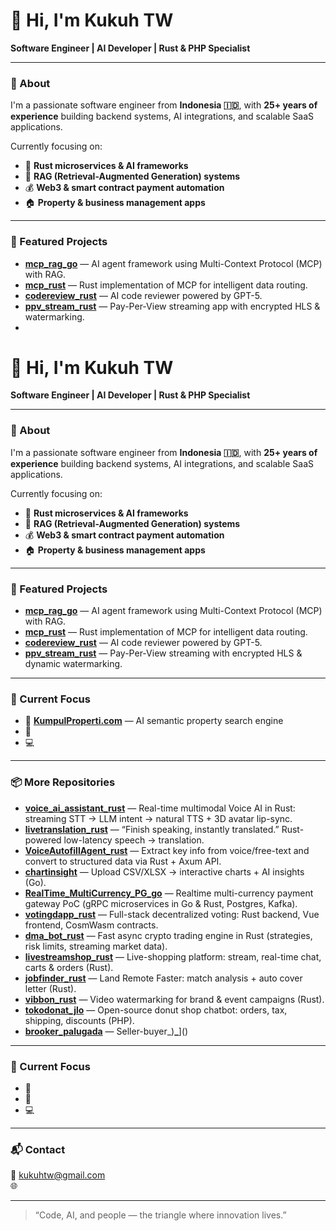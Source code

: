 
# 👋 Hi, I'm Kukuh TW  

**Software Engineer | AI Developer | Rust & PHP Specialist**

---

### 🚀 About
I'm a passionate software engineer from **Indonesia 🇮🇩**, with **25+ years of experience** building backend systems, AI integrations, and scalable SaaS applications.

Currently focusing on:
- 🦀 **Rust microservices & AI frameworks**
- 🤖 **RAG (Retrieval-Augmented Generation) systems**
- 💰 **Web3 & smart contract payment automation**
- 🏠 **Property & business management apps**

---

### 🧩 Featured Projects
- [**mcp_rag_go**](https://github.com/kukuhtw/mcp_rag_go) — AI agent framework using Multi-Context Protocol (MCP) with RAG.
- [**mcp_rust**](https://github.com/kukuhtw/mcp_rust) — Rust implementation of MCP for intelligent data routing.
- [**codereview_rust**](https://github.com/kukuhtw/codereview_rust) — AI code reviewer powered by GPT-5.
- [**ppv_stream_rust**](https://github.com/kukuhtw/ppv_stream_rust) — Pay-Per-View streaming app with encrypted HLS & watermarking.
- 
# 👋 Hi, I'm Kukuh TW  

**Software Engineer | AI Developer | Rust & PHP Specialist**

---

### 🚀 About
I'm a passionate software engineer from **Indonesia 🇮🇩**, with **25+ years of experience** building backend systems, AI integrations, and scalable SaaS applications.

Currently focusing on:
- 🦀 **Rust microservices & AI frameworks**
- 🤖 **RAG (Retrieval-Augmented Generation) systems**
- 💰 **Web3 & smart contract payment automation**
- 🏠 **Property & business management apps**

---

### 🧩 Featured Projects
- [**mcp_rag_go**](https://github.com/kukuhtw/mcp_rag_go) — AI agent framework using Multi-Context Protocol (MCP) with RAG.
- [**mcp_rust**](https://github.com/kukuhtw/mcp_rust) — Rust implementation of MCP for intelligent data routing.
- [**codereview_rust**](https://github.com/kukuhtw/codereview_rust) — AI code reviewer powered by GPT-5.
- [**ppv_stream_rust**](https://github.com/kukuhtw/ppv_stream_rust) — Pay-Per-View streaming with encrypted HLS & dynamic watermarking.

---

### 🧠 Current Focus
- 🏡 [**KumpulProperti.com**](https://kumpulproperti.com) — AI semantic property search engine  
- 💬
- 💻 

---

### 📦 More Repositories
- [**voice_ai_assistant_rust**](https://github.com/kukuhtw/voice_ai_assistant_rust) — Real-time multimodal Voice AI in Rust: streaming STT → LLM intent → natural TTS + 3D avatar lip-sync.
- [**livetranslation_rust**](https://github.com/kukuhtw/livetranslation_rust) — “Finish speaking, instantly translated.” Rust-powered low-latency speech → translation.
- [**VoiceAutofillAgent_rust**](https://github.com/kukuhtw/VoiceAutofillAgent_rust) — Extract key info from voice/free-text and convert to structured data via Rust + Axum API.
- [**chartinsight**](https://github.com/kukuhtw/chartinsight) — Upload CSV/XLSX → interactive charts + AI insights (Go).
- [**RealTime_MultiCurrency_PG_go**](https://github.com/kukuhtw/RealTime_MultiCurrency_PG_go) — Realtime multi-currency payment gateway PoC (gRPC microservices in Go & Rust, Postgres, Kafka).
- [**votingdapp_rust**](https://github.com/kukuhtw/votingdapp_rust) — Full-stack decentralized voting: Rust backend, Vue frontend, CosmWasm contracts.
- [**dma_bot_rust**](https://github.com/kukuhtw/dma_bot_rust) — Fast async crypto trading engine in Rust (strategies, risk limits, streaming market data).
- [**livestreamshop_rust**](https://github.com/kukuhtw/livestreamshop_rust) — Live-shopping platform: stream, real-time chat, carts & orders (Rust).
- [**jobfinder_rust**](https://github.com/kukuhtw/jobfinder_rust) — Land Remote Faster: match analysis + auto cover letter (Rust).
- [**vibbon_rust**](https://github.com/kukuhtw/vibbon_rust) — Video watermarking for brand & event campaigns (Rust).
- [**tokodonat_jlo**](https://github.com/kukuhtw/tokodonat_jlo) — Open-source donut shop chatbot: orders, tax, shipping, discounts (PHP).
- [**brooker_palugada**](https://github.com/kukuhtw/brooker_palugada) — Seller-buyer_)**_**]()

---

### 🧠 Current Focus
- 🏡 
- 💬 
- 💻 

---

### 📬 Contact
📧 [kukuhtw@gmail.com](mailto:kukuhtw@gmail.com)  
🌐 

---

> “Code, AI, and people — the triangle where innovation lives.”

